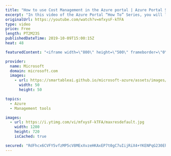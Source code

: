```yaml
---
title: "How to use Cost Management in the Azure portal | Azure Portal Series"
excerpt: "In this video of the Azure Portal “How To” Series, you will learn how to use Cost Management to understand your cloud spend.    Try out these features in the Azure portal: https://portal.azure.com     Keep connected on Twitter: https://twitter.com/AzurePortal       And make sure to keep an eye on our"
originalUrl: https://youtube.com/watch?v=mfxysF-kTFA
type: video
price: Free
length: PT2M23S
publishedDateTime: 2019-10-09T15:00:15Z
heat: 48

featuredContent: "<iframe width=\"800\" height=\"500\" frameborder=\"0\" src=\"https://www.youtube.com/embed/mfxysF-kTFA\" allow=\"accelerometer; autoplay; encrypted-media; gyroscope; picture-in-picture\" allowfullscreen></iframe>"

provider:
  name: Microsoft
  domain: microsoft.com
  images:
    - url: https://smartableai.github.io/microsoft-azure/assets/images/organizations/microsoft.com-50x50.jpg
      width: 50
      height: 50

topics:
  - Azure
  - Management tools

images:
  - url: https://i.ytimg.com/vi/mfxysF-kTFA/maxresdefault.jpg
    width: 1280
    height: 720
    isCached: true

secured: "RdFhcx6CVFY5vfzMP5cV8MExXvzeHKAxEP7t0gC7uIijRiX4+YKENPqG230EhRiHL2LslKMEo2BRgOd1yfeOBN2GSsUZEp61fJGU3wdNGkR2/neT2htxArqVHxVijgvhYJVGNXAnII3W0qKIJU81yM0NngkIsr4WcdhTQn/tGQS1IS7mLRXNkPxSAuHS3KEzMTSvnLquxpWBtr/Kyz48nVwIgk60tVfkIfK1YFH0SjLiPoJtbuydDSsVWS4/hyPOxEYvQc/5CZRqaty/nUwdusRryOROe8gdfnCmmYdhSWN2jrZ7miNwpxECydng3BR+iOOV75rffjiOYhHqUoDfpRuuU2lH1LVJgmCaiagxvoyjf4jhgj7ZahVXgB/gbHjClwTKFSH0cUL5igbvN6u9v3hrh589vS/TtnoAAqVY8lQ=;LO5TmETjPFwyC4Kb3RVpFw=="
---
```


